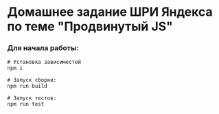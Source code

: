 # Домашнее задание ШРИ Яндекса по теме "Продвинутый JS"

### Для начала работы:

```shell script
# Установка зависимостей
npm i

# Запуск сборки:
npm run build

# Запуск тестов: 
npm run test
```
